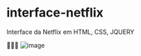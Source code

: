 # interface-netflix
Interface da Netflix em HTML, CSS, JQUERY

🖤🖤🖤
![image](https://user-images.githubusercontent.com/58665788/163724889-996614f4-473b-49b6-b5fc-14fc11a0c831.png)

